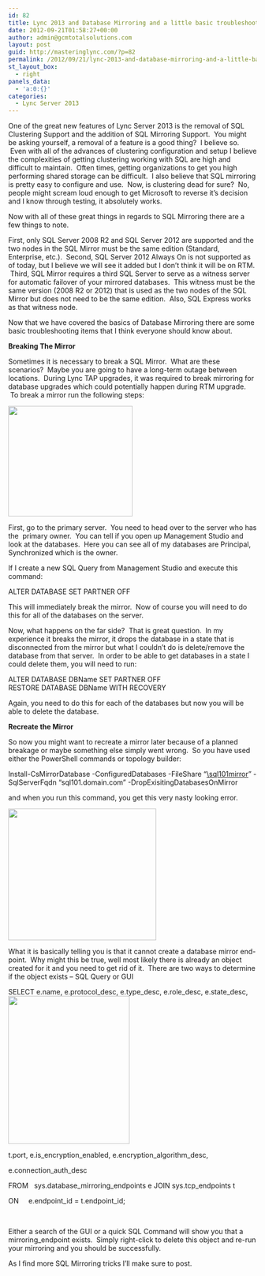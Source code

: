 ```yaml
---
id: 82
title: Lync 2013 and Database Mirroring and a little basic troubleshooting
date: 2012-09-21T01:58:27+00:00
author: admin@gcmtotalsolutions.com
layout: post
guid: http://masteringlync.com/?p=82
permalink: /2012/09/21/lync-2013-and-database-mirroring-and-a-little-basic-troubleshooting/
st_layout_box:
  - right
panels_data:
  - 'a:0:{}'
categories:
  - Lync Server 2013
---
```

One of the great new features of Lync Server 2013 is the removal of SQL Clustering Support and the addition of SQL Mirroring Support.  You might be asking yourself, a removal of a feature is a good thing?  I believe so.  Even with all of the advances of clustering configuration and setup I believe the complexities of getting clustering working with SQL are high and difficult to maintain.  Often times, getting organizations to get you high performing shared storage can be difficult.  I also believe that SQL mirroring is pretty easy to configure and use.  Now, is clustering dead for sure?  No, people might scream loud enough to get Microsoft to reverse it&#8217;s decision and I know through testing, it absolutely works.

Now with all of these great things in regards to SQL Mirroring there are a few things to note.

First, only SQL Server 2008 R2 and SQL Server 2012 are supported and the two nodes in the SQL Mirror must be the same edition (Standard, Enterprise, etc.).  Second, SQL Server 2012 Always On is not supported as of today, but I believe we will see it added but I don&#8217;t think it will be on RTM.  Third, SQL Mirror requires a third SQL Server to serve as a witness server for automatic failover of your mirrored databases.  This witness must be the same version (2008 R2 or 2012) that is used as the two nodes of the SQL Mirror but does not need to be the same edition.  Also, SQL Express works as that witness node.

Now that we have covered the basics of Database Mirroring there are some basic troubleshooting items that I think everyone should know about.

**Breaking The Mirror**

Sometimes it is necessary to break a SQL Mirror.  What are these scenarios?  Maybe you are going to have a long-term outage between locations.  During Lync TAP upgrades, it was required to break mirroring for database upgrades which could potentially happen during RTM upgrade.  To break a mirror run the following steps:

<a style="line-height: 19px" href="https://i0.wp.com/masteringlync.com/files/2012/09/Database1.png"><img class="alignright wp-image-83 size-full" title="Database1" src="https://i1.wp.com/masteringlync.gcmtotalsolutions.com/wp-content/uploads/sites/2/2012/09/Database1.png?resize=252%2C224&#038;ssl=1" alt="" width="252" height="224" data-recalc-dims="1" /></a>

First, go to the primary server.  You need to head over to the server who has the  primary owner.  You can tell if you open up Management Studio and look at the databases.  Here you can see all of my databases are Principal, Synchronized which is the owner.

If I create a new SQL Query from Management Studio and execute this command:

ALTER DATABASE <DBName> SET PARTNER OFF

This will immediately break the mirror.  Now of course you will need to do this for all of the databases on the server.

Now, what happens on the far side?  That is great question.  In my experience it breaks the mirror, it drops the database in a state that is disconnected from the mirror but what I couldn&#8217;t do is delete/remove the database from that server.  In order to be able to get databases in a state I could delete them, you will need to run:

ALTER DATABASE DBName SET PARTNER OFF  
RESTORE DATABASE DBName WITH RECOVERY

Again, you need to do this for each of the databases but now you will be able to delete the database.

**Recreate the Mirror**

So now you might want to recreate a mirror later because of a planned breakage or maybe something else simply went wrong.  So you have used either the PowerShell commands or topology builder:

Install-CsMirrorDatabase -ConfiguredDatabases -FileShare &#8220;[\sql101mirror](///\blmvmsql101mirror)&#8221; -SqlServerFqdn &#8220;sql101.domain.com&#8221; -DropExisitingDatabasesOnMirror

and when you run this command, you get this very nasty looking error.

<img class="alignnone wp-image-85 size-medium" title="Database2" src="https://i0.wp.com/masteringlync.gcmtotalsolutions.com/wp-content/uploads/sites/2/2012/09/Database2-300x267.png?resize=300%2C267&#038;ssl=1" alt="" width="300" height="267" srcset="https://i1.wp.com/masteringlync.com/wp-content/uploads/sites/2/2012/09/Database2.png?resize=300%2C267&ssl=1 300w, https://i1.wp.com/masteringlync.com/wp-content/uploads/sites/2/2012/09/Database2.png?w=563&ssl=1 563w" sizes="(max-width: 300px) 100vw, 300px" data-recalc-dims="1" /> 

What it is basically telling you is that it cannot create a database mirror end-point.  Why might this be true, well most likely there is already an object created for it and you need to get rid of it.  There are two ways to determine if the object exists &#8211; SQL Query or GUI

SELECT e.name, e.protocol\_desc, e.type\_desc, e.role\_desc, e.state\_desc,[<img class="alignright wp-image-86 size-medium" title="Database3" src="https://i0.wp.com/masteringlync.gcmtotalsolutions.com/wp-content/uploads/sites/2/2012/09/Database3-246x300.png?resize=246%2C300&#038;ssl=1" alt="" width="246" height="300" srcset="https://i1.wp.com/masteringlync.com/wp-content/uploads/sites/2/2012/09/Database3.png?resize=246%2C300&ssl=1 246w, https://i1.wp.com/masteringlync.com/wp-content/uploads/sites/2/2012/09/Database3.png?w=252&ssl=1 252w" sizes="(max-width: 246px) 100vw, 246px" data-recalc-dims="1" />](https://i0.wp.com/masteringlync.com/files/2012/09/Database3.png)

t.port, e.is\_encryption\_enabled, e.encryption\_algorithm\_desc,

e.connection\_auth\_desc

FROM   sys.database\_mirroring\_endpoints e JOIN sys.tcp_endpoints t

ON     e.endpoint\_id = t.endpoint\_id;

&nbsp;

Either a search of the GUI or a quick SQL Command will show you that a mirroring_endpoint exists.  Simply right-click to delete this object and re-run your mirroring and you should be successfully.

As I find more SQL Mirroring tricks I&#8217;ll make sure to post.